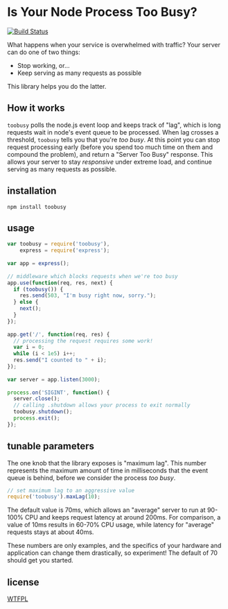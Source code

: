 # Is Your Node Process Too Busy?

[![Build Status](https://secure.travis-ci.org/lloyd/node-toobusy.png)](http://travis-ci.org/lloyd/node-toobusy)

What happens when your service is overwhelmed with traffic?
Your server can do one of two things:

  * Stop working, or...
  * Keep serving as many requests as possible

This library helps you do the latter.

## How it works

`toobusy` polls the node.js event loop and keeps track of "lag",
which is long requests wait in node's event queue to be processed.
When lag crosses a threshold, `toobusy` tells you that you're *too busy*.
At this point you can stop request processing early
(before you spend too much time on them and compound the problem),
and return a "Server Too Busy" response.
This allows your server to stay *responsive* under extreme load,
and continue serving as many requests as possible.

## installation

```
npm install toobusy
```


## usage

```javascript
var toobusy = require('toobusy'),
    express = require('express');
    
var app = express();
    
// middleware which blocks requests when we're too busy
app.use(function(req, res, next) {
  if (toobusy()) {
    res.send(503, "I'm busy right now, sorry.");
  } else {
    next();
  } 
});
    
app.get('/', function(req, res) {
  // processing the request requires some work!
  var i = 0;
  while (i < 1e5) i++;
  res.send("I counted to " + i);
});
  
var server = app.listen(3000);
  
process.on('SIGINT', function() {
  server.close();
  // calling .shutdown allows your process to exit normally
  toobusy.shutdown();
  process.exit();
});
```

## tunable parameters

The one knob that the library exposes is "maximum lag".
This number represents the maximum amount of time in milliseconds that the event queue is behind,
before we consider the process *too busy*.

```javascript
// set maximum lag to an aggressive value
require('toobusy').maxLag(10);
```

The default value is 70ms,
which allows an "average" server to run at 90-100% CPU
and keeps request latency at around 200ms.
For comparison, a value of 10ms results in 60-70% CPU usage,
while latency for "average" requests stays at about 40ms.

These numbers are only examples,
and the specifics of your hardware and application can change them drastically,
so experiment!
The default of 70 should get you started.

## license

[WTFPL](http://wtfpl.org)
